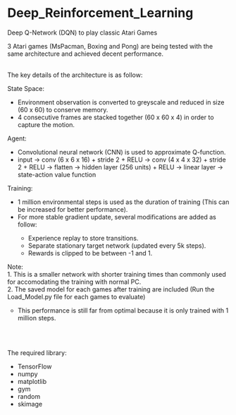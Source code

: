 # Deep_Reinforcement_Learning
Deep Q-Network (DQN) to play classic Atari Games

3 Atari games (MsPacman, Boxing and Pong) are being tested with the same architecture and achieved decent performance.

<br>
The key details of the architecture is as follow:

<dl>
  <dt>State Space:</dt>
  <ul>
  <li>Environment observation is converted to greyscale and reduced in size (60 x 60) to conserve memory.</li>
  <li>4 consecutive frames are stacked together (60 x 60 x 4) in order to capture the motion.</li>
  </ul>
  
   <dt>Agent:</dt>
  <ul>
  <li>Convolutional neural network (CNN) is used to approximate Q-function.</li>
  <li>input &rarr; conv (6 x 6 x 16) + stride 2 + RELU &rarr; conv (4 x 4 x 32) + stride 2 + RELU &rarr; flatten &rarr; hidden layer (256 units) + RELU &rarr; linear layer &rarr; state-action value function</li>
  </ul>

  <dt>Training:</dt>
  <ul>
  <li>1 million environmental steps is used as the duration of training (This can be increased for better performance).</li>
  <li>For more stable gradient update, several modifications are added as follow:</li>
  <ul>
  <li>Experience replay to store transitions.</li>
  <li>Separate stationary target network (updated every 5k steps).</li>
  <li>Rewards is clipped to be between -1 and 1.</li>
  </ul>
  </ul>
</dl>

<dl>
  <dt>Note:</dt>
  1. This is a smaller network with shorter training times than commonly used for accomodating the training with normal PC.<br>
  2. The saved model for each games after training are included (Run the Load_Model.py file for each games to evaluate)
  <ul style="list-style-type:circle">
  <li>This performance is still far from optimal because it is only trained with 1 million steps.</li>
  </ul>
</dl>
 

<br><br/>

The required library:
* TensorFlow
* numpy
* matplotlib
* gym
* random
* skimage
